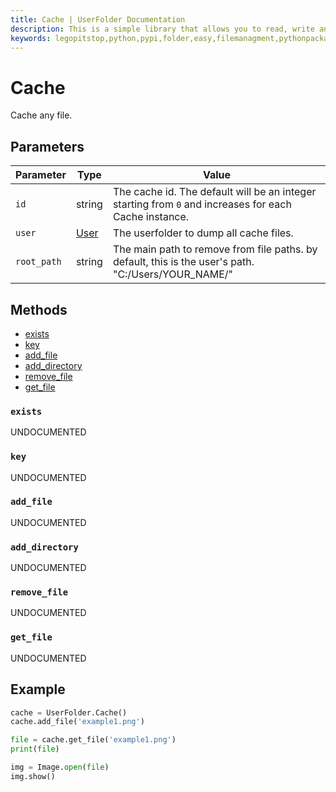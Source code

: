 ```yaml
---
title: Cache | UserFolder Documentation
description: This is a simple library that allows you to read, write and create files within your own folder inside the user folder `C:/User/USER/.python/PACKAGE_ID`
keywords: legopitstop,python,pypi,folder,easy,filemanagment,pythonpackage,userfolder
---
```


# Cache

Cache any file.

## Parameters

| Parameter   | Type                     | Value                                                                                                 |
| ----------- | ------------------------ | ----------------------------------------------------------------------------------------------------- |
| `id`        | string                   | The cache id. The default will be an integer starting from `0` and increases for each Cache instance. |
| `user`      | [User](/userfolder/User) | The userfolder to dump all cache files.                                                               |
| `root_path` | string                   | The main path to remove from file paths. by default, this is the user's path. "C:/Users/YOUR_NAME/"   |

## Methods

- [exists](#exists)
- [key](#key)
- [add_file](#add_file)
- [add_directory](#add_directory)
- [remove_file](#remove_file)
- [get_file](#get_file)

### `exists`

UNDOCUMENTED

### `key`

UNDOCUMENTED

### `add_file`

UNDOCUMENTED

### `add_directory`

UNDOCUMENTED

### `remove_file`

UNDOCUMENTED

### `get_file`

UNDOCUMENTED

## Example

```py
cache = UserFolder.Cache()
cache.add_file('example1.png')

file = cache.get_file('example1.png')
print(file)

img = Image.open(file)
img.show()
```
